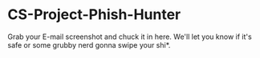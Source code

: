 # CS-Project-Phish-Hunter
Grab your E-mail screenshot and chuck it in here. We'll let you know if it's safe or some grubby nerd gonna swipe your shi*.

